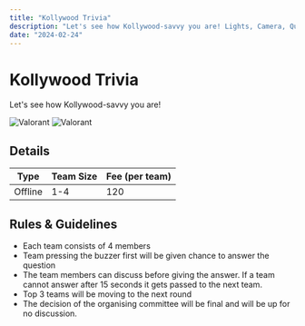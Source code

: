 ```yaml
---
title: "Kollywood Trivia"
description: "‌Let's see how Kollywood-savvy you are! Lights, Camera, Quiz: Explore the Vibrant World of Kollywood!"
date: "2024-02-24"
---
```


# Kollywood Trivia

Let's see how Kollywood-savvy you are!

<div class="lg:flex">
<img src="/posters/2024/kollywoodtrivia.png" alt="Valorant" class="w-full lg:w-96 mx-auto object-cover" />
<img src="/posters/2024/kollywoodtrivia1.png" alt="Valorant" class="w-full lg:w-96 mx-auto object-cover" />
</div>


## Details

| Type    | Team Size     | Fee (per team) |
| ------- | ------------- | -------------- |
| Offline | 1-4           | 120            |

## Rules & Guidelines

-   Each team consists of 4 members
-   Team pressing the buzzer first will be given chance to answer the question
-   The team members can discuss before giving the answer. If a team cannot answer after
15 seconds it gets passed to the next team.
-   Top 3 teams will be moving to the next round
-   The decision of the organising committee will be final and will be up for no
discussion.